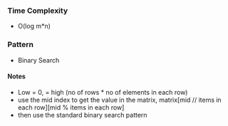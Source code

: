 ### Time Complexity
- O(log m*n)

### Pattern
- Binary Search

#### Notes
- Low = 0, = high (no of rows * no of elements in each row)
- use the mid index to get the value in the matrix, matrix[mid // items in each row][mid % items in each row]
- then use the standard binary search pattern
